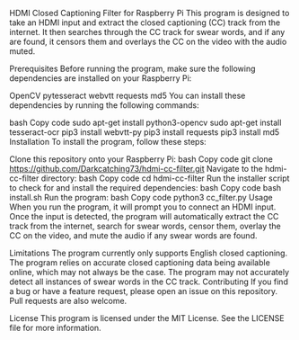 HDMI Closed Captioning Filter for Raspberry Pi
This program is designed to take an HDMI input and extract the closed captioning (CC) track from the internet. It then searches through the CC track for swear words, and if any are found, it censors them and overlays the CC on the video with the audio muted.

Prerequisites
Before running the program, make sure the following dependencies are installed on your Raspberry Pi:

OpenCV
pytesseract
webvtt
requests
md5
You can install these dependencies by running the following commands:

bash
Copy code
sudo apt-get install python3-opencv
sudo apt-get install tesseract-ocr
pip3 install webvtt-py
pip3 install requests
pip3 install md5
Installation
To install the program, follow these steps:

Clone this repository onto your Raspberry Pi:
bash
Copy code
git clone https://github.com/Darkcatching73/hdmi-cc-filter.git
Navigate to the hdmi-cc-filter directory:
bash
Copy code
cd hdmi-cc-filter
Run the installer script to check for and install the required dependencies:
bash
Copy code
bash install.sh
Run the program:
bash
Copy code
python3 cc_filter.py
Usage
When you run the program, it will prompt you to connect an HDMI input. Once the input is detected, the program will automatically extract the CC track from the internet, search for swear words, censor them, overlay the CC on the video, and mute the audio if any swear words are found.

Limitations
The program currently only supports English closed captioning.
The program relies on accurate closed captioning data being available online, which may not always be the case.
The program may not accurately detect all instances of swear words in the CC track.
Contributing
If you find a bug or have a feature request, please open an issue on this repository. Pull requests are also welcome.

License
This program is licensed under the MIT License. See the LICENSE file for more information.
